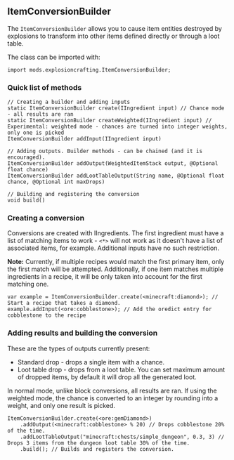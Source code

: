 ## ItemConversionBuilder

The `ItemConversionBuilder` allows you to cause item entities destroyed by explosions to transform into other items defined directly or through a loot table.

The class can be imported with:  
```
import mods.explosioncrafting.ItemConversionBuilder;
```

### Quick list of methods
```
// Creating a builder and adding inputs
static ItemConversionBuilder create(IIngredient input) // Chance mode - all results are ran
static ItemConversionBuilder createWeighted(IIngredient input) // Experimental: weighted mode - chances are turned into integer weights, only one is picked
ItemConversionBuilder addInput(IIngredient input) 

// Adding outputs. Builder methods - can be chained (and it is encouraged).
ItemConversionBuilder addOutput(WeightedItemStack output, @Optional float chance) 
ItemConversionBuilder addLootTableOutput(String name, @Optional float chance, @Optional int maxDrops)

// Building and registering the conversion 
void build() 
```

### Creating a conversion

Conversions are created with IIngredients. The first ingredient must have a list of matching items to work - `<*>` will not work as it doesn't have a list of associated items, for example. Additional inputs have no such restriction.

**Note:** Currently, if multiple recipes would match the first primary item, only the first match will be attempted. Additionally, if one item matches multiple ingredients in a recipe, it will be only taken into account for the first matching one.   

```
var example = ItemConversionBuilder.create(<minecraft:diamond>); // Start a recipe that takes a diamond.
example.addInput(<ore:cobblestone>); // Add the oredict entry for cobblestone to the recipe
```

### Adding results and building the conversion
These are the types of outputs currently present:
* Standard drop - drops a single item with a chance.
* Loot table drop - drops from a loot table. You can set maximum amount of dropped items, by default it will drop all the generated loot.

In normal mode, unlike block conversions, all results are ran. 
If using the weighted mode, the chance is converted to an integer by rounding into a weight, and only one result is picked.

```
ItemConversionBuilder.create(<ore:gemDiamond>)
    .addOutput(<minecraft:cobblestone> % 20) // Drops cobblestone 20% of the time. 
    .addLootTableOutput("minecraft:chests/simple_dungeon", 0.3, 3) // Drops 3 items from the dungeon loot table 30% of the time.
    .build(); // Builds and registers the conversion.
```
